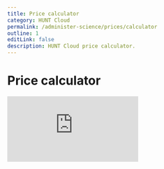 ```yaml
---
title: Price calculator
category: HUNT Cloud
permalink: /administer-science/prices/calculator
outline: 1
editLink: false
description: HUNT Cloud price calculator.
---
```


# Price calculator

<iframe class="customiframe" src="https://huntcloud.pages.hdc.ntnu.no/calculator/" title="Price calculator" frameBorder="0"></iframe>
